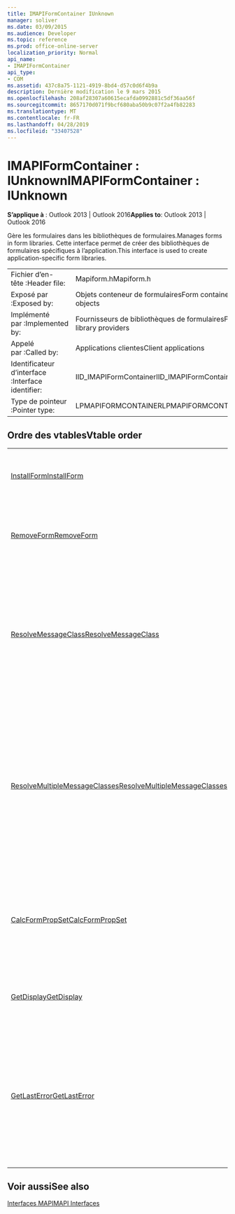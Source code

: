 ```yaml
---
title: IMAPIFormContainer IUnknown
manager: soliver
ms.date: 03/09/2015
ms.audience: Developer
ms.topic: reference
ms.prod: office-online-server
localization_priority: Normal
api_name:
- IMAPIFormContainer
api_type:
- COM
ms.assetid: 437c8a75-1121-4919-8bd4-d57c0d6f4b9a
description: Dernière modification le 9 mars 2015
ms.openlocfilehash: 208af28307a60615ecafda0992881c5df36aa56f
ms.sourcegitcommit: 8657170d071f9bcf680aba50b9c07f2a4fb82283
ms.translationtype: MT
ms.contentlocale: fr-FR
ms.lasthandoff: 04/28/2019
ms.locfileid: "33407528"
---
```

# <a name="imapiformcontainer--iunknown"></a><span data-ttu-id="39a23-103">IMAPIFormContainer : IUnknown</span><span class="sxs-lookup"><span data-stu-id="39a23-103">IMAPIFormContainer : IUnknown</span></span>

  
  
<span data-ttu-id="39a23-104">**S’applique à** : Outlook 2013 | Outlook 2016</span><span class="sxs-lookup"><span data-stu-id="39a23-104">**Applies to**: Outlook 2013 | Outlook 2016</span></span> 
  
<span data-ttu-id="39a23-105">Gère les formulaires dans les bibliothèques de formulaires.</span><span class="sxs-lookup"><span data-stu-id="39a23-105">Manages forms in form libraries.</span></span> <span data-ttu-id="39a23-106">Cette interface permet de créer des bibliothèques de formulaires spécifiques à l’application.</span><span class="sxs-lookup"><span data-stu-id="39a23-106">This interface is used to create application-specific form libraries.</span></span> 
  
|||
|:-----|:-----|
|<span data-ttu-id="39a23-107">Fichier d’en-tête :</span><span class="sxs-lookup"><span data-stu-id="39a23-107">Header file:</span></span>  <br/> |<span data-ttu-id="39a23-108">Mapiform.h</span><span class="sxs-lookup"><span data-stu-id="39a23-108">Mapiform.h</span></span>  <br/> |
|<span data-ttu-id="39a23-109">Exposé par :</span><span class="sxs-lookup"><span data-stu-id="39a23-109">Exposed by:</span></span>  <br/> |<span data-ttu-id="39a23-110">Objets conteneur de formulaires</span><span class="sxs-lookup"><span data-stu-id="39a23-110">Form container objects</span></span>  <br/> |
|<span data-ttu-id="39a23-111">Implémenté par :</span><span class="sxs-lookup"><span data-stu-id="39a23-111">Implemented by:</span></span>  <br/> |<span data-ttu-id="39a23-112">Fournisseurs de bibliothèques de formulaires</span><span class="sxs-lookup"><span data-stu-id="39a23-112">Form library providers</span></span>  <br/> |
|<span data-ttu-id="39a23-113">Appelé par :</span><span class="sxs-lookup"><span data-stu-id="39a23-113">Called by:</span></span>  <br/> |<span data-ttu-id="39a23-114">Applications clientes</span><span class="sxs-lookup"><span data-stu-id="39a23-114">Client applications</span></span>  <br/> |
|<span data-ttu-id="39a23-115">Identificateur d’interface :</span><span class="sxs-lookup"><span data-stu-id="39a23-115">Interface identifier:</span></span>  <br/> |<span data-ttu-id="39a23-116">IID_IMAPIFormContainer</span><span class="sxs-lookup"><span data-stu-id="39a23-116">IID_IMAPIFormContainer</span></span>  <br/> |
|<span data-ttu-id="39a23-117">Type de pointeur :</span><span class="sxs-lookup"><span data-stu-id="39a23-117">Pointer type:</span></span>  <br/> |<span data-ttu-id="39a23-118">LPMAPIFORMCONTAINER</span><span class="sxs-lookup"><span data-stu-id="39a23-118">LPMAPIFORMCONTAINER</span></span>  <br/> |
   
## <a name="vtable-order"></a><span data-ttu-id="39a23-119">Ordre des vtables</span><span class="sxs-lookup"><span data-stu-id="39a23-119">Vtable order</span></span>

|||
|:-----|:-----|
|[<span data-ttu-id="39a23-120">InstallForm</span><span class="sxs-lookup"><span data-stu-id="39a23-120">InstallForm</span></span>](imapiformcontainer-installform.md) <br/> |<span data-ttu-id="39a23-121">Installe un formulaire dans un conteneur de formulaires.</span><span class="sxs-lookup"><span data-stu-id="39a23-121">Installs a form into a form container.</span></span>  <br/> |
|[<span data-ttu-id="39a23-122">RemoveForm</span><span class="sxs-lookup"><span data-stu-id="39a23-122">RemoveForm</span></span>](imapiformcontainer-removeform.md) <br/> |<span data-ttu-id="39a23-123">Supprime un formulaire particulier d’un conteneur de formulaires.</span><span class="sxs-lookup"><span data-stu-id="39a23-123">Removes a particular form from a form container.</span></span>  <br/> |
|[<span data-ttu-id="39a23-124">ResolveMessageClass</span><span class="sxs-lookup"><span data-stu-id="39a23-124">ResolveMessageClass</span></span>](imapiformcontainer-resolvemessageclass.md) <br/> |<span data-ttu-id="39a23-125">Résout une classe de message dans son formulaire dans un conteneur de formulaires et renvoie un objet d’informations de formulaire pour ce formulaire.</span><span class="sxs-lookup"><span data-stu-id="39a23-125">Resolves a message class to its form in a form container and returns a form information object for that form.</span></span>  <br/> |
|[<span data-ttu-id="39a23-126">ResolveMultipleMessageClasses</span><span class="sxs-lookup"><span data-stu-id="39a23-126">ResolveMultipleMessageClasses</span></span>](imapiformcontainer-resolvemultiplemessageclasses.md) <br/> |<span data-ttu-id="39a23-127">Résout un groupe de classes de message dans leurs formulaires dans un conteneur de formulaires et renvoie un tableau d’objets d’informations de formulaire pour ces formulaires.</span><span class="sxs-lookup"><span data-stu-id="39a23-127">Resolves a group of message classes to their forms in a form container and returns an array of form information objects for those forms.</span></span>  <br/> |
|[<span data-ttu-id="39a23-128">CalcFormPropSet</span><span class="sxs-lookup"><span data-stu-id="39a23-128">CalcFormPropSet</span></span>](imapiformcontainer-calcformpropset.md) <br/> |<span data-ttu-id="39a23-129">Renvoie un tableau des propriétés utilisées par tous les formulaires installés dans un conteneur de formulaires.</span><span class="sxs-lookup"><span data-stu-id="39a23-129">Returns an array of the properties used by all forms installed in a form container.</span></span>  <br/> |
|[<span data-ttu-id="39a23-130">GetDisplay</span><span class="sxs-lookup"><span data-stu-id="39a23-130">GetDisplay</span></span>](imapiformcontainer-getdisplay.md) <br/> |<span data-ttu-id="39a23-131">Renvoie le nom complet d’un conteneur de formulaires.</span><span class="sxs-lookup"><span data-stu-id="39a23-131">Returns the display name of a form container.</span></span>  <br/> |
|[<span data-ttu-id="39a23-132">GetLastError</span><span class="sxs-lookup"><span data-stu-id="39a23-132">GetLastError</span></span>](imapiformcontainer-getlasterror.md) <br/> |<span data-ttu-id="39a23-133">Renvoie une [structure MAPIERROR contenant](mapierror.md) des informations sur l’erreur précédente qui s’est produite sur l’objet conteneur de formulaire.</span><span class="sxs-lookup"><span data-stu-id="39a23-133">Returns a [MAPIERROR](mapierror.md) structure containing information about the previous error occurring to the form container object.</span></span>  <br/> |
   
## <a name="see-also"></a><span data-ttu-id="39a23-134">Voir aussi</span><span class="sxs-lookup"><span data-stu-id="39a23-134">See also</span></span>



[<span data-ttu-id="39a23-135">Interfaces MAPI</span><span class="sxs-lookup"><span data-stu-id="39a23-135">MAPI Interfaces</span></span>](mapi-interfaces.md)


